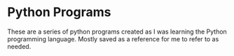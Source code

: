 # Python Programs

These are a series of python programs created as I was learning the Python programming language. Mostly saved as a reference for me to refer to as needed. 
